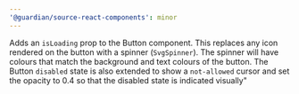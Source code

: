 ```yaml
---
'@guardian/source-react-components': minor
---
```


Adds an `isLoading` prop to the Button component. This replaces any icon rendered on the button with a spinner (`SvgSpinner`). The spinner will have colours that match the background and text colours of the button. The Button `disabled` state is also extended to show a `not-allowed` cursor and set the opacity to 0.4 so that the disabled state is indicated visually"
